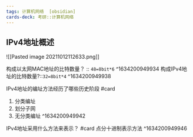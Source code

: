 ```yaml
---
tags: 计算机网络  [obsidian]
cards-deck: 考研::计算机网络
---
```

## IPv4地址概述
![[Pasted image 20211012112633.png]]

构成以太网MAC地址的比特数量？ :: `48=8bit*6` ^1634200949934
构成IPv4地址的比特数量?::`32=8bit*4` ^1634200949938

IPv4地址的编址方法经历了哪些历史阶段 #card 
1. 分类编址
2. 划分子网
3. 无分类编址
^1634200949942

IPv4地址采用什么方法来表示？ #card 
点分十进制表示方法
^1634200949946